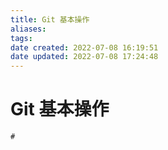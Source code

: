 ```yaml
---
title: Git 基本操作
aliases: 
tags: 
date created: 2022-07-08 16:19:51
date updated: 2022-07-08 17:24:48
---
```


# Git 基本操作
```shell
# 
```